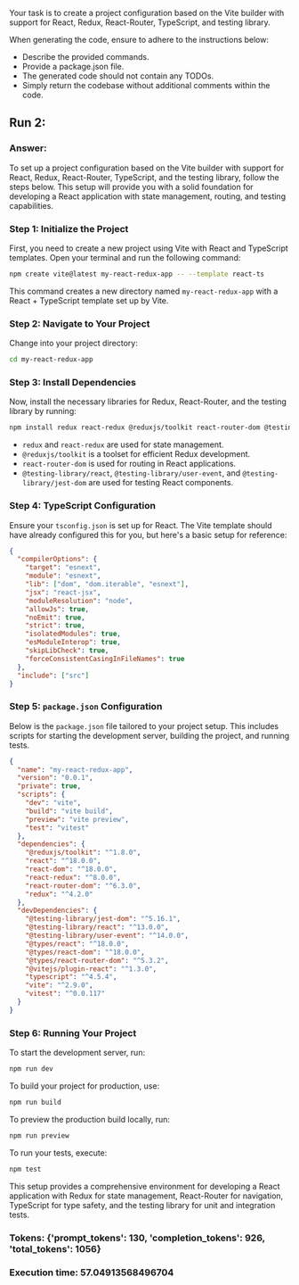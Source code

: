 Your task is to create a project configuration based on the Vite builder with support for React, Redux, React-Router, TypeScript, and testing library.

When generating the code, ensure to adhere to the instructions below:
- Describe the provided commands.
- Provide a package.json file.
- The generated code should not contain any TODOs.
- Simply return the codebase without additional comments within the code.

## Run 2:
### Answer:
To set up a project configuration based on the Vite builder with support for React, Redux, React-Router, TypeScript, and the testing library, follow the steps below. This setup will provide you with a solid foundation for developing a React application with state management, routing, and testing capabilities.

### Step 1: Initialize the Project

First, you need to create a new project using Vite with React and TypeScript templates. Open your terminal and run the following command:

```bash
npm create vite@latest my-react-redux-app -- --template react-ts
```

This command creates a new directory named `my-react-redux-app` with a React + TypeScript template set up by Vite.

### Step 2: Navigate to Your Project

Change into your project directory:

```bash
cd my-react-redux-app
```

### Step 3: Install Dependencies

Now, install the necessary libraries for Redux, React-Router, and the testing library by running:

```bash
npm install redux react-redux @reduxjs/toolkit react-router-dom @testing-library/react @testing-library/user-event @testing-library/jest-dom
```

- `redux` and `react-redux` are used for state management.
- `@reduxjs/toolkit` is a toolset for efficient Redux development.
- `react-router-dom` is used for routing in React applications.
- `@testing-library/react`, `@testing-library/user-event`, and `@testing-library/jest-dom` are used for testing React components.

### Step 4: TypeScript Configuration

Ensure your `tsconfig.json` is set up for React. The Vite template should have already configured this for you, but here's a basic setup for reference:

```json
{
  "compilerOptions": {
    "target": "esnext",
    "module": "esnext",
    "lib": ["dom", "dom.iterable", "esnext"],
    "jsx": "react-jsx",
    "moduleResolution": "node",
    "allowJs": true,
    "noEmit": true,
    "strict": true,
    "isolatedModules": true,
    "esModuleInterop": true,
    "skipLibCheck": true,
    "forceConsistentCasingInFileNames": true
  },
  "include": ["src"]
}
```

### Step 5: `package.json` Configuration

Below is the `package.json` file tailored to your project setup. This includes scripts for starting the development server, building the project, and running tests.

```json
{
  "name": "my-react-redux-app",
  "version": "0.0.1",
  "private": true,
  "scripts": {
    "dev": "vite",
    "build": "vite build",
    "preview": "vite preview",
    "test": "vitest"
  },
  "dependencies": {
    "@reduxjs/toolkit": "^1.8.0",
    "react": "^18.0.0",
    "react-dom": "^18.0.0",
    "react-redux": "^8.0.0",
    "react-router-dom": "^6.3.0",
    "redux": "^4.2.0"
  },
  "devDependencies": {
    "@testing-library/jest-dom": "^5.16.1",
    "@testing-library/react": "^13.0.0",
    "@testing-library/user-event": "^14.0.0",
    "@types/react": "^18.0.0",
    "@types/react-dom": "^18.0.0",
    "@types/react-router-dom": "^5.3.2",
    "@vitejs/plugin-react": "^1.3.0",
    "typescript": "^4.5.4",
    "vite": "^2.9.0",
    "vitest": "^0.0.117"
  }
}
```

### Step 6: Running Your Project

To start the development server, run:

```bash
npm run dev
```

To build your project for production, use:

```bash
npm run build
```

To preview the production build locally, run:

```bash
npm run preview
```

To run your tests, execute:

```bash
npm test
```

This setup provides a comprehensive environment for developing a React application with Redux for state management, React-Router for navigation, TypeScript for type safety, and the testing library for unit and integration tests.
### Tokens: {'prompt_tokens': 130, 'completion_tokens': 926, 'total_tokens': 1056}
### Execution time: 57.04913568496704
